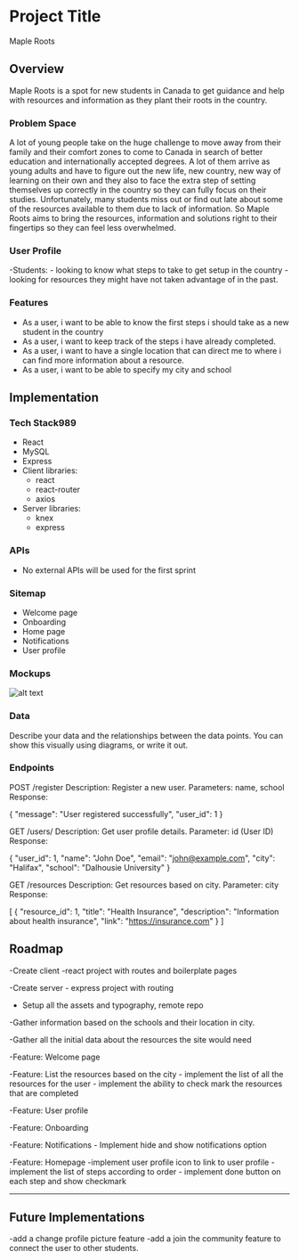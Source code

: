 # Project Title
Maple Roots

## Overview


Maple Roots is a spot for new students in Canada to get guidance and help with resources and information as they plant their roots in the country.

### Problem Space


A lot of young people take on the huge challenge to move away from their family and their comfort zones to come to Canada in search of better education and internationally accepted degrees. A lot of them arrive as young adults and have to figure out the new life, new country, new way of learning on their own and they also to face the extra step of setting themselves up correctly in the country so they can fully focus on their studies. Unfortunately, many students miss out or find out late about some of the resources available to them due to lack of information. So Maple Roots aims to bring the resources, information and solutions right to their fingertips so they can feel less overwhelmed.

### User Profile


-Students:
    - looking to know what steps to take to get setup in the country
    - looking for resources they might have not taken advantage of in the past.

### Features


- As a user, i want to be able to know the first steps i should take as a new student in the country
- As a user, i want to keep track of the steps i have already completed.
- As a user, i want to have a single location that can direct me to where i can find more information about a resource.
- As a user, i want to be able to specify my city and school


## Implementation

### Tech Stack989


- React
- MySQL
- Express
- Client libraries: 
    - react
    - react-router
    - axios
- Server libraries:
    - knex
    - express


### APIs


- No external APIs will be used for the first sprint

### Sitemap


- Welcome page
- Onboarding
- Home page
- Notifications
- User profile

### Mockups


![alt text](IMG_9980-1.jpg)

### Data

Describe your data and the relationships between the data points. You can show this visually using diagrams, or write it out. 

### Endpoints

POST /register
Description: Register a new user.
Parameters: name, school
Response:

{
 "message": "User registered successfully", "user_id": 1 
}


GET /users/
Description: Get user profile details.
Parameter: id (User ID)
Response: 

{ 
    "user_id": 1, 
    "name": "John Doe", 
    "email": "john@example.com", 
    "city": "Halifax", 
    "school": "Dalhousie University" 
}


GET /resources
Description: Get resources based on city.
Parameter: city
Response: 

[ 
    { 
        "resource_id": 1, 
        "title": "Health Insurance", 
        "description": "Information about health insurance", 
        "link": "https://insurance.com" 
    } 
]


## Roadmap

-Create client
    -react project with routes  and boilerplate pages

-Create server
    - express project with routing

- Setup all the assets and typography, remote repo

-Gather information based on the schools and their location in city.

-Gather all the initial data about the resources the site would need

-Feature: Welcome page

-Feature: List the resources based on the city
    - implement the list of all the resources for the user
    - implement the ability to check mark the resources that are completed

-Feature: User profile

-Feature: Onboarding

-Feature: Notifications
    - Implement hide and show notifications option

-Feature: Homepage
    -implement user profile icon to link to user profile
    -implement the list of steps according to order
    - implement done button on each step and show checkmark



---

## Future Implementations


-add a change profile picture feature
-add a join the community feature to connect the user to other students.

